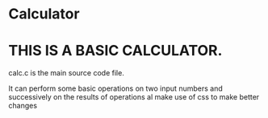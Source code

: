 # Calculator
<h1>THIS IS A BASIC CALCULATOR.</h2>
<p>calc.c is the main source code file.
<p>It can perform some basic operations on two input numbers and successively on the results of operations al
  make use of css to make better changes
